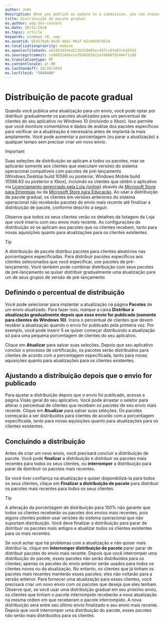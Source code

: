 ```yaml
---
author: JnHs
Description: When you publish an update to a submission, you can choose to gradually roll out the updated packages to a percentage of your app’s customers on Windows 10.
title: Distribuição de pacote gradual
ms.author: wdg-dev-content
ms.date: 10/31/2018
ms.topic: article
keywords: windows 10, uwp
ms.assetid: 65d578a6-4e26-484c-90af-b2cd916f3634
ms.localizationpriority: medium
ms.openlocfilehash: ab2db3d34ed223b318d65ec497cc0feb7cb16342
ms.sourcegitcommit: ca96031debe1e76d4501621a7680079244ef1c60
ms.translationtype: MT
ms.contentlocale: pt-BR
ms.lasthandoff: 10/30/2018
ms.locfileid: "5840490"
---
```

# <a name="gradual-package-rollout"></a>Distribuição de pacote gradual

Quando você publica uma atualização para um envio, você pode optar por distribuir gradualmente os pacotes atualizados para um percentual de clientes do seu aplicativo no Windows 10 (incluindo o Xbox). Isso permite que você monitore comentários e dados de análise dos pacotes específicos para verificar se a atualização é necessária antes de implantá-la mais amplamente. Você pode aumentar a porcentagem (ou parar a atualização) a qualquer tempo sem precisar criar um novo envio. 

> [!IMPORTANT]
> Suas seleções de distribuição se aplicam a todos os pacotes, mas se aplicarão somente aos clientes que executam versões do sistema operacional compatíveis com pacotes de pré-lançamento (Windows.Desktop build 10586 ou posterior, Windows.Mobile build 10586.63 ou posterior e Xbox), incluindo os clientes que obtêm o aplicativo via [Licenciamento gerenciado pela Loja (online)](organizational-licensing.md) através da [Microsoft Store para Empresas](https://businessstore.microsoft.com/store) ou da [Microsoft Store para Educação](https://educationstore.microsoft.com/store). Ao usar a distribuição de pacote gradual, os clientes em versões anteriores do sistema operacional não receberão pacotes do envio mais recente até finalizar a distribuição de pacote, conforme descrito a seguir.

Observe que todos os seus clientes verão os detalhes da listagem da Loja que você inseriu com seu envio mais recente. As configurações de distribuição só se aplicam aos pacotes que os clientes recebem, tanto para novas aquisições quanto para atualizações para os clientes existentes.

> [!TIP]
> A distribuição de pacote distribui pacotes para clientes aleatórios nas porcentagens especificadas. Para distribuir pacotes específicos aos clientes selecionados que você especificar, use pacotes de pré-lançamento. Você também pode combinar distribuição com seus pacotes de pré-lançamento se quiser distribuir gradualmente uma atualização para um de seus grupos de versão de pré-lançamento.


## <a name="setting-the-rollout-percentage"></a>Definindo o percentual de distribuição

Você pode selecionar para implantar a atualização na página **Pacotes** de um envio atualizado. Para fazer isso, marque a caixa **Distribur a atualização gradualmente depois que esse envio for publicado (somente para clientes do Windows 10)**. Insira o percentual de clientes que devem receber a atualização quando o envio for publicado pela primeira vez. Por exemplo, você pode inserir 5 se quiser começar distribuindo a atualização só para uma pequena porcentagem de clientes do seu aplicativo.

Clique em **Atualizar** para salvar suas seleções. Depois que seu aplicativo concluir o processo de certificação, os pacotes serão distribuídos para clientes de acordo com a porcentagem especificada, tanto para novas aquisições quanto para atualizações para os clientes existentes.


## <a name="adjusting-the-rollout-after-the-submission-is-published"></a>Ajustando a distribuição depois que o envio for publicado

Para ajustar a distribuição depois que o envio foi publicado, acesse a página Visão geral do seu aplicativo. Você pode arrastar o seletor para alterar o percentual de clientes que recebem os pacotes de seu envio mais recente. Clique em **Atualizar** para salvar suas seleções. Os pacotes começarão a ser distribuídos para clientes de acordo com a porcentagem especificada, tanto para novas aquisições quanto para atualizações para os clientes existentes.


## <a name="completing-the-rollout"></a>Concluindo a distribuição

Antes de criar um novo envio, você precisará concluir a distribuição de pacote. Você pode **finalizar** a distribuição e distribuir os pacotes mais recentes para todos os seus clientes, ou **interromper** a distribuição para parar de distribuir os pacotes mais recentes.

Se você tiver confiança na atualização e quiser disponibilizá-la para todos os seus clientes, clique em **Finalizar a distribuição de pacote** para distribuir os pacotes mais recentes para todos os seus clientes.

> [!TIP]
> A alteração da porcentagem de distribuição para 100% não garante que todos os clientes receberão os pacotes dos envios mais recentes, pois alguns clientes podem usar versões do sistema operacional que não suportam distribuição. Você deve finalizar a distribuição para parar de distribuir os pacotes mais antigos e atualizar todos os clientes existentes para os mais recentes.

Se você achar que há problemas com a atualização e não quiser mais distribuí-la, clique em **Interromper distribuição de pacote** parar parar de distribuir pacotes do envio mais recente. Depois que você interromper uma distribuição do pacote, esses pacotes não serão distribuídos para os clientes; apenas os pacotes do envio anterior serão usados para todos os clientes novos ou da atualização. No entanto, os clientes que já tinham os pacotes mais recentes manterão esses pacotes; eles não voltarão para a versão anterior. Para fornecer uma atualização para esses clientes, você precisará criar um novo envio com os pacotes que deseja que eles tenham. Observe que, se você usar uma distribuição gradual em seu próximo envio, os clientes que tinham o pacote interrompido receberão a nova atualização na mesma ordem em que receberam o pacote interrompido. A nova distribuição será entre seu último envio finalizado e seu envio mais recente. Depois que você interromper uma distribuição do pacote, esses pacotes não serão mais distribuídos para os clientes.

